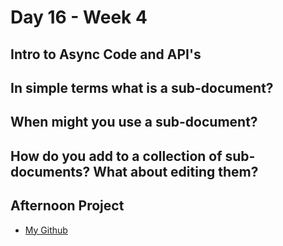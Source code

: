 # Day 16 - Week 4
## Intro to Async Code and API's

## In simple terms what is a sub-document?

## When might you use a sub-document?

## How do you add to a collection of sub-documents? What about editing them?

## Afternoon Project
- [My Github]()